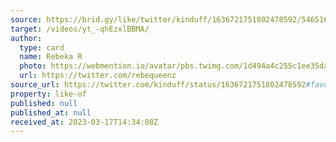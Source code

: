 ```yaml
---
source: https://brid.gy/like/twitter/kinduff/1636721751802478592/54651628
target: /videos/yt_-qhEzxlBBMA/
author:
  type: card
  name: Rebeka R
  photo: https://webmention.io/avatar/pbs.twimg.com/1d494a4c255c1ee35da0a893a98e30af69cc82b21b658c06c5833d3b6253bf9e.jpg
  url: https://twitter.com/rebequeenz
source_url: https://twitter.com/kinduff/status/1636721751802478592#favorited-by-54651628
property: like-of
published: null
published_at: null
received_at: 2023-03-17T14:34:08Z
---
```


